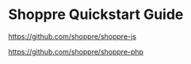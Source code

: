 # Shoppre Quickstart Guide

https://github.com/shoppre/shoppre-js

https://github.com/shoppre/shoppre-php
